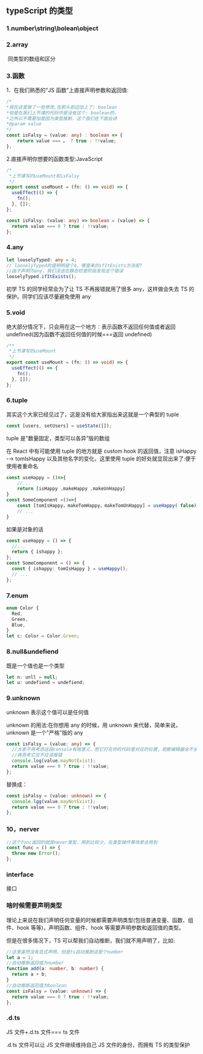 ## typeScript 的类型

### 1.number\string\bolean\object

### 2.array

​ 同类型的数组和区分

### 3.函数

1．在我们熟悉的"JS 函数”上直接声明参数和返回值:

```typescript
/*
*我在这里做了一些修改,在箭头前边加上了: boolean
*但是在我们上节课的代码中是没有这个: boolean的，
*之所以不需要加是因为类型推断，这个我们在下面会讲
*@param value
*/
const isFalsy = (value: any) : boolean => {
	return value === 。 ? true : !!value;
};
```

2.直接声明你想要的函数类型:JavaScript

```typescript
/*
 *上节课写的useMount和isFalsy
 */
export const useMount = (fn: () => void) => {
  useEffect(() => {
    fn();
  }, []);
};

const isFalsy: (value: any) => boolean = (value) => {
  return value === 0 ? true : !!value;
};
```

### 4.any

```typescript
let looselyTyped: any = 4;
// looselyTyped的值明明是个4，哪里来的ifItExists方法呢?
//由于声明为any，我们没法在静态检查阶段发现这个错误
looselyTyped.ifItExists();
```

初学 TS 的同学经常会为了让 TS 不再报错就用了很多 any，这样做会失去 TS 的保护。同学们应该尽量避免使用 any

### 5.void

绝大部分情况下，只会用在这一个地方︰表示函数不返回任何值或者返回 undefined(因为函数不返回任何值的时候===返回 undefined)

```typescript
/**
 *上节课写的useMount
 */
export const useMount = (fn: () => void) => {
  useEffect(() => {
    fn();
  }, []);
};
```

### 6.tuple

其实这个大家已经见过了，这是没有给大家指出来这就是一个典型的 tuple

```typescript
const [users, setUsers] = useState([]);
```

tuple 是"数量固定，类型可以各异”版的数组

在 React 中有可能使用 tuple 的地方就是 custom hook 的返回值，注意 isHappy -→ tomIsHappy 以及其他名字的变化，这里使用 tuple 的好处就显现出来了:便于使用者重命名

```typescript
const useHappy = ()=>{
    //...
    return [isHappy ,makeHappy ,makeUnHappy]
}
const SomeComponent =()=>{
    const [tomIsHappy，makeTomHappy，makeTomUnHappy] = useHappy( false)
    // ...
}
```

如果是对象的话

```typescript
const useHappy = () => {
  //...
  return { ishappy };
};
const SomeComponent = () => {
  const { ishappy: tomIsHappy } = useHappy();
  // ...
};
```

### 7.enum

```typescript
enum Color {
  Red,
  Green,
  Blue,
}
let c: Color = Color.Green;
```

### 8.null&undefiend

既是一个值也是一个类型

```typescript
let n: unll = null;
let u: undefiend = undefiend;
```

### 9.unknown

unknown 表示这个值可以是任何值

unknown 的用法:在你想用 any 的时候，用 unknown 来代替，简单来说，unknown 是一个"严格"版的 any

```typescript
const isFalsy = (value: any) => {
  //大家不用考虑这段console有啥意义，把它打在你的代码里对应的位置，观察编辑器会不会报错;
  //再思考它应不应该报错
  console.log(value.mayNotExist);
  return value === 0 ? true : !!value;
};
```

替换成：

```typescript
const isFalsy = (value: unknown) => {
  console.lgg(value.mayNotExist);
  return value === 0 ? true : !!value;
};
```

### 10，nerver

```typescript
//这个func返回的就是never类型，用到比较少，在类型操作等场景会用到
const func = () => {
  throw new Error();
};
```

### interface

接口

### 啥时候需要声明类型

理论上来说在我们声明任何变量的时候都需要声明类型(包括普通变量、函数、组件、hook 等等)，声明函数、组件、hook 等需要声明参数和返回值的类型。

但是在很多情况下，TS 可以帮我们自动推断，我们就不用声明了，比如:

```typescript
//这里虽然没有显式声明，但是ts自动推断这是个number
let a = 1;
//自动推断返回值为number
function add(a: number, b: number) {
  return a + b;
}
//自动推断返回值为boolean
const isFalsy = (value: unknown) => {
  return value === 0 ? true : !!value;
};
```

### .d.ts

JS 文件+.d.ts 文件=== ts 文件

.d.ts 文件可以让 JS 文件继续维持自己 JS 文件的身份，而拥有 TS 的类型保护
